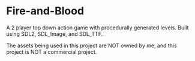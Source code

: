 # Fire-and-Blood
A 2 player top down action game with procedurally generated levels. Built using SDL2, SDL_Image, and SDL_TTF.

The assets being used in this project are NOT owned by me, and this project is NOT a commercial project.
